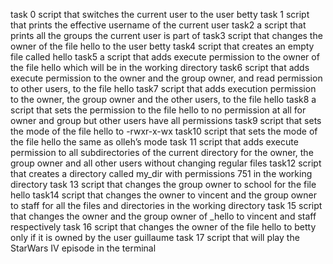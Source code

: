 task 0 script that switches the current user to the user betty
task 1 script that prints the effective username of the current user
task2 a script that prints all the groups the current user is part of
task3 script that changes the owner of the file hello to the user betty
task4 script that creates an empty file called hello
task5 a script that adds execute permission to the owner of the file hello which will be in the working directory
task6 script that adds execute permission to the owner and the group owner, and read permission to other users, to the file hello
task7 script that adds execution permission to the owner, the group owner and the other users, to the file hello
task8 a script that sets the permission to the file hello to no permission at all for owner and group but other users have all permissions
task9 script that sets the mode of the file hello to -rwxr-x-wx
task10 script that sets the mode of the file hello the same as olleh’s mode
task 11 script that adds execute permission to all subdirectories of the current directory for the owner, the group owner and all other users without changing regular files
task12 script that creates a directory called my_dir with permissions 751 in the working directory 
task 13 script that changes the group owner to school for the file hello
task14  script that changes the owner to vincent and the group owner to staff for all the files and directories in the working directory
task 15 script that changes the owner and the group owner of _hello to vincent and staff respectively
task 16 script that changes the owner of the file hello to betty only if it is owned by the user guillaume
task 17 script that will play the StarWars IV episode in the terminal
